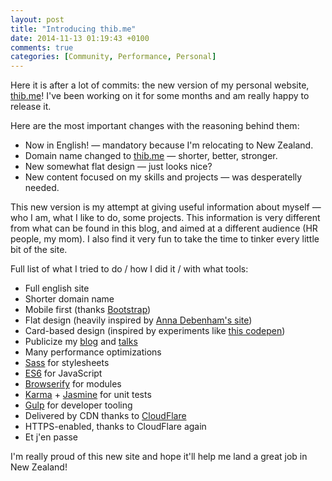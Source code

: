```yaml
---
layout: post
title: "Introducing thib.me"
date: 2014-11-13 01:19:43 +0100
comments: true
categories: [Community, Performance, Personal]
---
```


Here it is after a lot of commits: the new version of my personal website, [thib.me](https://thib.me/)! I've been working on it for some months and am really happy to release it.

<!-- more -->

Here are the most important changes with the reasoning behind them:

- Now in English! — mandatory because I'm relocating to New Zealand.
- Domain name changed to [thib.me](https://thib.me) — shorter, better, stronger.
- New somewhat flat design — just looks nice?
- New content focused on my skills and projects — was desperatelly needed.

This new version is my attempt at giving useful information about myself — who I am, what I like to do, some projects. This information is very different from what can be found in this blog, and aimed at a different audience (HR people, my mom). I also find it very fun to take the time to tinker every little bit of the site.

Full list of what I tried to do / how I did it / with what tools:

- Full english site
- Shorter domain name
- Mobile first (thanks [Bootstrap](http://getbootstrap.com/))
- Flat design (heavily inspired by [Anna Debenham's site](http://maban.co.uk/))
- Card-based design (inspired by experiments like [this codepen](http://codepen.io/bennettfeely/pen/Ftczh))
- Publicize my [blog](https://thib.me/) and [talks](https://thib.me/talks/)
- Many performance optimizations
- [Sass](http://sass-lang.com/) for stylesheets
- [ES6](https://github.com/lukehoban/es6features) for JavaScript
- [Browserify](http://browserify.org/) for modules
- [Karma](https://karma-runner.github.io/0.12/index.html) + [Jasmine](https://jasmine.github.io/) for unit tests
- [Gulp](http://gulpjs.com/) for developer tooling
- Delivered by CDN thanks to [CloudFlare](http://cloudflare.com/)
- HTTPS-enabled, thanks to CloudFlare again
- Et j'en passe

I'm really proud of this new site and hope it'll help me land a great job in New Zealand!

